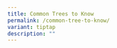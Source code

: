 ```yaml
---
title: Common Trees to Know
permalink: /common-tree-to-know/
variant: tiptap
description: ""
---
```

<p></p>